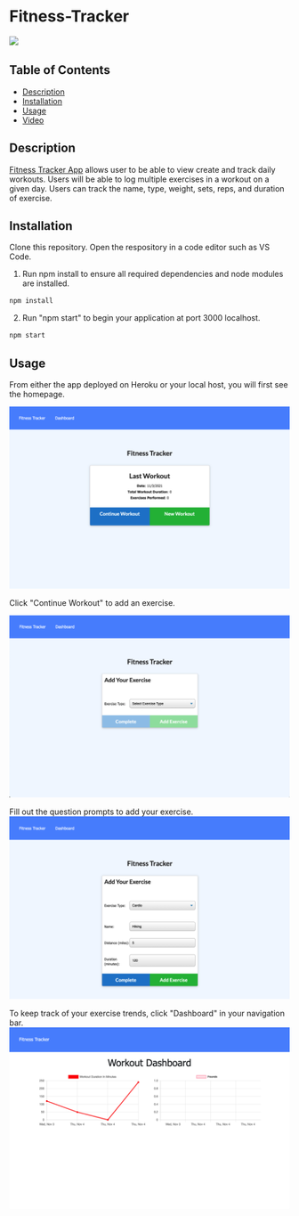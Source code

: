 # Fitness-Tracker

<a href="https://choosealicense.com/licenses/mit" target="_blank"><img src="https://img.shields.io/badge/License-MIT-yellow.svg" /></a>

## Table of Contents

- [Description](#description)
- [Installation](#installation)
- [Usage](#usage)
- [Video](#video)

## Description

[Fitness Tracker App](https://azs6189-fitness-tracker.herokuapp.com/?id=61834056ee240f001670bdc4) allows user to be able to view create and track daily workouts. Users will be able to log multiple exercises in a workout on a given day. Users can track the name, type, weight, sets, reps, and duration of exercise.

## Installation

Clone this repository. Open the respository in a code editor such as VS Code.

1. Run npm install to ensure all required dependencies and node modules are installed.

```bash
npm install
```

2. Run "npm start" to begin your application at port 3000 localhost.

```bash
npm start
```

## Usage

From either the app deployed on Heroku or your local host, you will first see the homepage.

![homepage](images/homepage.png)

Click "Continue Workout" to add an exercise.

![continue workout](images/continueworkout.png)

Fill out the question prompts to add your exercise.
![data](images/data.png)

To keep track of your exercise trends, click "Dashboard" in your navigation bar.
![dashboard](images/dashboard.png)
